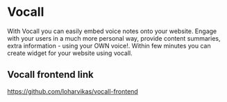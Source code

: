 # Vocall

With Vocall you can easily embed voice notes onto your website. Engage with your users in a much more personal way, provide content summaries, extra information - using your OWN voice!. Within few minutes you can create widget for your website using vocall.

## Vocall frontend link

https://github.com/loharvikas/vocall-frontend
